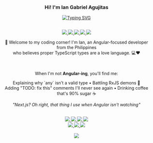 <h3 align="center">Hi! I'm Ian Gabriel Agujitas</h3>
<div align="center">
  <a href="https://git.io/typing-svg">
    <img src="https://readme-typing-svg.demolab.com?font=Inter&pause=1000&color=FF6B35&center=true&vCenter=true&width=441&height=40&lines=A+Frontend+Developer;A+UI%2FUX+Designer;Professional+Coffee+Consumer;%22git+push+--force%22+survivor;CSS+!important+overuser+;Adobo+%3E+React" alt="Typing SVG" />
  </a>
</div>

<br>

<p align="center">
  <a href="https://linkedin.com/in/ayangabryl" target="_blank" rel="noopener noreferrer">
    <img src="https://img.shields.io/badge/-LinkedIn-2d3748?style=flat&logo=opsgenie&logoColor=white">
  </a>
  <a href="https://ayangabryl.com" target="_blank" rel="noopener noreferrer">
    <img src="https://img.shields.io/badge/-Portfolio-2d3748?style=flat&logo=vercel&logoColor=white">
  </a>
  <a href="https://instagram.com/ayangabryl" target="_blank" rel="noopener noreferrer">
    <img src="https://img.shields.io/badge/-Instagram-2d3748?style=flat&logo=instagram&logoColor=white">
  </a>
  <a href="https://x.com/ayangabryl" target="_blank" rel="noopener noreferrer">
    <img src="https://img.shields.io/badge/-X-2d3748?style=flat&logo=x&logoColor=white">
  </a>
  <img src="https://komarev.com/ghpvc/?username=ayangabryl&label=Profile%20Views&color=2d3748&style=flat">
</p>

<p align="center">
  👋 Welcome to my coding corner! I'm Ian, an Angular-focused developer from the Philippines<br>
  who believes proper TypeScript types are a love language. 💻❤️  
</p>

<br>

<p align="center">
  When I'm not <strong>Angular-ing</strong>, you'll find me:<br>
</p>

<p align="center">
  Explaining why `any` isn't a valid type • Battling RxJS demons 👹<br>
  Adding "TODO: fix this" comments I'll never see again • Drinking coffee that's 90% sugar ☕
</p>

<p align="center">
  <em>"Next.js? Oh right, that thing I use when Angular isn't watching"</em>
</p>

<br>

<div align="center">
  <a href="https://angular.io" target="_blank" rel="noopener noreferrer">
    <img src="https://img.shields.io/badge/Angular-DD0031?logo=angular&logoColor=white&style=flat&color=2d3748">
  </a>
  <a href="https://nextjs.org" target="_blank" rel="noopener noreferrer">
    <img src="https://img.shields.io/badge/Next.js-000000?logo=nextdotjs&logoColor=white&style=flat&color=2d3748">
  </a>
  <a href="https://www.typescriptlang.org" target="_blank" rel="noopener noreferrer">
    <img src="https://img.shields.io/badge/TypeScript-3178C6?logo=typescript&logoColor=white&style=flat&color=2d3748">
  </a>
  <a href="https://sass-lang.com" target="_blank" rel="noopener noreferrer">
    <img src="https://img.shields.io/badge/SCSS-CC6699?logo=sass&logoColor=white&style=flat&color=2d3748">
  </a>
  <br>
  <a href="https://ionicframework.com" target="_blank" rel="noopener noreferrer">
    <img src="https://img.shields.io/badge/Ionic-3880FF?logo=ionic&logoColor=white&style=flat&color=2d3748">
  </a>
  <a href="https://getbootstrap.com" target="_blank" rel="noopener noreferrer">
    <img src="https://img.shields.io/badge/Bootstrap-7952B3?logo=bootstrap&logoColor=white&style=flat&color=2d3748">
  </a>
  <a href="https://tailwindcss.com" target="_blank" rel="noopener noreferrer">
    <img src="https://img.shields.io/badge/Tailwind-06B6D4?logo=tailwindcss&logoColor=white&style=flat&color=2d3748">
  </a>
</div>

<br>

<div align="center">
  <img src="https://streak-stats.demolab.com?user=ayangabryl&theme=transparent&background=00000000&ring=FF6B35&fire=FFA500&currStreakLabel=FF6B35&sideLabels=4a5568&dates=718096&sideNums=718096&currStreakNum=FF6B35&hide_border=true">
</div>
